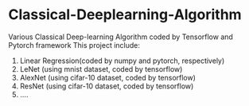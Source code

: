 # Classical-Deeplearning-Algorithm
Various Classical Deep-learning Algorithm coded by Tensorflow and Pytorch framework
This project include:
1. Linear Regression(coded by numpy and pytorch, respectively)
2. LeNet (using mnist dataset, coded by tensorflow)
3. AlexNet (using cifar-10 dataset, coded by tensorflow)
4. ResNet (using cifar-10 dataset, coded by tensorflow)
4. ....
